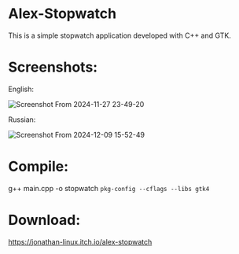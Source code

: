 # Alex-Stopwatch
This is a simple stopwatch application developed with C++ and GTK.

# Screenshots:
English: 

![Screenshot From 2024-11-27 23-49-20](https://github.com/user-attachments/assets/255dc9d3-6b3d-4cb6-b505-044103453f89)

Russian:

![Screenshot From 2024-12-09 15-52-49](https://github.com/user-attachments/assets/2d1a62f8-c39c-4913-adb5-c1a00c15086b)

# Compile: 
g++ main.cpp -o stopwatch `pkg-config --cflags --libs gtk4`

# Download:
https://jonathan-linux.itch.io/alex-stopwatch
